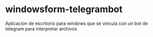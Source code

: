 # windowsform-telegrambot
Aplicacion de escritorio para windows que se vincula con un bot de telegram para interpretar archivos
